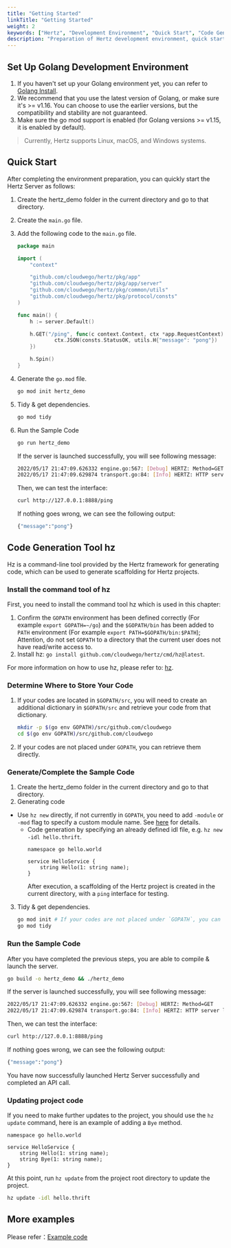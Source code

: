 ```yaml
---
title: "Getting Started"
linkTitle: "Getting Started"
weight: 2
keywords: ["Hertz", "Development Environment", "Quick Start", "Code Generation Tool"]
description: "Preparation of Hertz development environment, quick start, and basic use of code generation tool hz."
---
```


## Set Up Golang Development Environment

1. If you haven't set up your Golang environment yet, you can refer to [Golang Install](https://golang.org/doc/install).
2. We recommend that you use the latest version of Golang, or make sure it's >= v1.16. You can choose to use the earlier versions, but the compatibility and stability are not guaranteed.
3. Make sure the go mod support is enabled (for Golang versions >= v1.15, it is enabled by default).

> Currently, Hertz supports Linux, macOS, and Windows systems.

## Quick Start

After completing the environment preparation, you can quickly start the Hertz Server as follows:

1. Create the hertz_demo folder in the current directory and go to that directory.
2. Create the `main.go` file.
3. Add the following code to the `main.go` file.

   ```go
   package main

   import (
       "context"

       "github.com/cloudwego/hertz/pkg/app"
       "github.com/cloudwego/hertz/pkg/app/server"
       "github.com/cloudwego/hertz/pkg/common/utils"
       "github.com/cloudwego/hertz/pkg/protocol/consts"
   )

   func main() {
       h := server.Default()

       h.GET("/ping", func(c context.Context, ctx *app.RequestContext) {
               ctx.JSON(consts.StatusOK, utils.H{"message": "pong"})
       })

       h.Spin()
   }
   ```

4. Generate the `go.mod` file.

   ```bash
   go mod init hertz_demo
   ```

5. Tidy & get dependencies.

   ```bash
   go mod tidy
   ```

6. Run the Sample Code

   ```bash
   go run hertz_demo
   ```

   If the server is launched successfully, you will see following message:

   ```bash
   2022/05/17 21:47:09.626332 engine.go:567: [Debug] HERTZ: Method=GET    absolutePath=/ping   --> handlerName=main.main.func1 (num=2 handlers)
   2022/05/17 21:47:09.629874 transport.go:84: [Info] HERTZ: HTTP server listening on address=[::]:8888
   ```

   Then, we can test the interface:

   ```bash
   curl http://127.0.0.1:8888/ping
   ```

   If nothing goes wrong, we can see the following output:

   ```bash
   {"message":"pong"}
   ```

## Code Generation Tool hz

Hz is a command-line tool provided by the Hertz framework for generating code, which can be used to generate scaffolding for Hertz projects.

### Install the command tool of hz

First, you need to install the command tool hz which is used in this chapter:

1. Confirm the `GOPATH` environment has been defined correctly (For example `export GOPATH=~/go`)
   and the `$GOPATH/bin` has been added to `PATH` environment (For example `export PATH=$GOPATH/bin:$PATH`);
   Attention, do not set `GOPATH` to a directory that the current user does not have read/write access to.
2. Install hz: `go install github.com/cloudwego/hertz/cmd/hz@latest`.

For more information on how to use hz, please refer to: [hz](/zh/docs/hertz/tutorials/toolkit/usage/).

### Determine Where to Store Your Code

1. If your codes are located in `$GOPATH/src`, you will need to create an additional dictionary in `$GOPATH/src` and retrieve your code from that dictionary.

   ```bash
   mkdir -p $(go env GOPATH)/src/github.com/cloudwego
   cd $(go env GOPATH)/src/github.com/cloudwego
   ```

2. If your codes are not placed under `GOPATH`, you can retrieve them directly.

### Generate/Complete the Sample Code

1. Create the hertz_demo folder in the current directory and go to that directory.
2. Generating code
- Use `hz new` directly, if not currently in `GOPATH`, you need to add `-module` or `-mod` flag to specify a custom module name. See [here](/docs/hertz/tutorials/toolkit/usage/) for details.
  - Code generation by specifying an already defined idl file, e.g. `hz new -idl hello.thrift`.
    ```thrift
    namespace go hello.world

    service HelloService {
        string Hello(1: string name); 
    }
    ```
    After execution, a scaffolding of the Hertz project is created in the current directory, with a `ping` interface for testing.

3. Tidy & get dependencies.

   ```bash
   go mod init # If your codes are not placed under `GOPATH`, you can skip `go mod init`.
   go mod tidy
   ```

### Run the Sample Code

After you have completed the previous steps, you are able to compile & launch the server.

```bash
go build -o hertz_demo && ./hertz_demo
```

If the server is launched successfully, you will see following message:

```bash
2022/05/17 21:47:09.626332 engine.go:567: [Debug] HERTZ: Method=GET    absolutePath=/ping   --> handlerName=main.main.func1 (num=2 handlers)
2022/05/17 21:47:09.629874 transport.go:84: [Info] HERTZ: HTTP server listening on address=[::]:8888
```

Then, we can test the interface:

```bash
curl http://127.0.0.1:8888/ping
```

If nothing goes wrong, we can see the following output:

```bash
{"message":"pong"}
```

You have now successfully launched Hertz Server successfully and completed an API call.

### Updating project code

If you need to make further updates to the project, you should use the `hz update` command, here is an example of adding a `Bye` method.

```thrift
namespace go hello.world

service HelloService {
    string Hello(1: string name); 
    string Bye(1: string name);
}
```

At this point, run `hz update` from the project root directory to update the project.

```bash
hz update -idl hello.thrift
```

## More examples

Please refer：[Example code](/docs/hertz/tutorials/example/)
